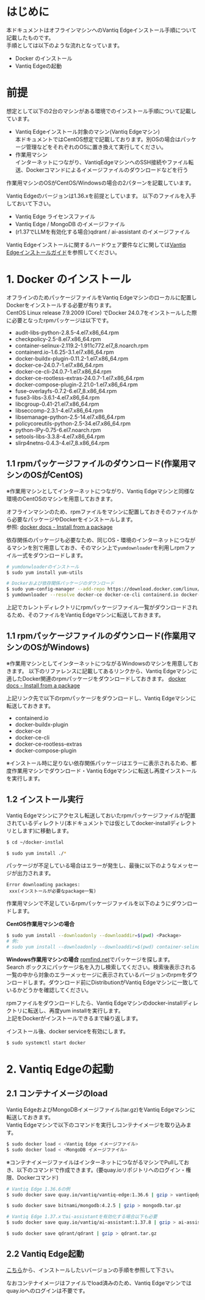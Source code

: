 # はじめに
本ドキュメントはオフラインマシンへのVantiq Edgeインストール手順について記載したものです。  
手順としては以下のような流れとなっています。  
- Docker のインストール
- Vantiq Edgeの起動  

# 前提 
想定として以下の2台のマシンがある環境でのインストール手順について記載しています。
- Vantiq Edgeインストール対象のマシン(Vantiq Edgeマシン)  
  本ドキュメントではCentOS想定で記載しております。別OSの場合はパッケージ管理などをそれぞれのOSに置き換えて実行してください。
- 作業用マシン  
  インターネットにつながり、VantiqEdgeマシンへのSSH接続やファイル転送、Dockerコマンドによるイメージファイルのダウンロードなどを行う

作業用マシンのOSがCentOS/Windowsの場合の2パターンを記載しています。  

Vantiq Edgeのバージョンは1.36.xを前提としています。
以下のファイルを入手しておいて下さい。
- Vantiq Edge ライセンスファイル
- Vantiq Edge / MongoDB のイメージファイル  
- (r1.37でLLMを有効化する場合)qdrant / ai-assistant のイメージファイル


Vantiq Edgeインストールに関するハードウェア要件などに関しては[Vantiq Edgeインストールガイド](https://community.vantiq.com/wp-content/uploads/2022/06/edge-install-ja-2.html)を参照してください。

# 1. Docker のインストール
オフラインのためパッケージファイルをVantiq Edgeマシンのローカルに配置しDockerをインストールする必要が有ります。  
CentOS Linux release 7.9.2009 (Core) でDocker 24.0.7をインストールした際に必要となったrpmパッケージは以下です。
- audit-libs-python-2.8.5-4.el7.x86_64.rpm
- checkpolicy-2.5-8.el7.x86_64.rpm
- container-selinux-2.119.2-1.911c772.el7_8.noarch.rpm
- containerd.io-1.6.25-3.1.el7.x86_64.rpm
- docker-buildx-plugin-0.11.2-1.el7.x86_64.rpm
- docker-ce-24.0.7-1.el7.x86_64.rpm
- docker-ce-cli-24.0.7-1.el7.x86_64.rpm
- docker-ce-rootless-extras-24.0.7-1.el7.x86_64.rpm
- docker-compose-plugin-2.21.0-1.el7.x86_64.rpm
- fuse-overlayfs-0.7.2-6.el7_8.x86_64.rpm
- fuse3-libs-3.6.1-4.el7.x86_64.rpm
- libcgroup-0.41-21.el7.x86_64.rpm
- libseccomp-2.3.1-4.el7.x86_64.rpm
- libsemanage-python-2.5-14.el7.x86_64.rpm
- policycoreutils-python-2.5-34.el7.x86_64.rpm
- python-IPy-0.75-6.el7.noarch.rpm
- setools-libs-3.3.8-4.el7.x86_64.rpm
- slirp4netns-0.4.3-4.el7_8.x86_64.rpm


## 1.1 rpmパッケージファイルのダウンロード(作業用マシンのOSがCentOS)  
※作業用マシンとしてインターネットにつながり、Vantiq Edgeマシンと同様な環境のCentOSのマシンを用意しておきます。  

オフラインマシンのため、rpmファイルをマシンに配置しておきそのファイルから必要なパッケージやDockerをインストールします。  
参照: [docker docs - Install from a package](https://docs.docker.com/engine/install/centos/#install-from-a-package)  

依存関係のパッケージも必要なため、同じOS・環境のインターネットにつながるマシンを別で用意しておき、そのマシン上で`yumdownloader`を利用しrpmファイル一式をダウンロードします。 

```sh
# yumdonwloaderのインストール
$ sudo yum install yum-utils

# Dockerおよび依存関係パッケージのダウンロード
$ sudo yum-config-manager --add-repo https://download.docker.com/linux/centos/docker-ce.repo
$ yumdownloader --resolve docker-ce docker-ce-cli containerd.io docker-buildx-plugin docker-compose-plugin

```

上記でカレントディレクトリにrpmパッケージファイル一覧がダウンロードされるため、そのファイルをVantiq Edgeマシンに転送しておきます。  

## 1.1 rpmパッケージファイルのダウンロード(作業用マシンのOSがWindows)  
※作業用マシンとしてインターネットにつながるWindowsのマシンを用意しておきます。 
以下のリファレンスに記載してあるリンクから、Vantiq Edgeマシンに適したDocker関連のrpmパッケージをダウンロードしておきます。
[docker docs - Install from a package](https://docs.docker.com/engine/install/centos/#install-from-a-package)  

上記リンク先で以下のrpmパッケージをダウンロードし、Vantiq Edgeマシンに転送しておきます。

- containerd.io
- docker-buildx-plugin
- docker-ce
- docker-ce-cli
- docker-ce-rootless-extras
- docker-compose-plugin

※インストール時に足りない依存関係パッケージはエラーに表示されるため、都度作業用マシンでダウンロード・Vantiq Edgeマシンに転送し再度インストールを実行します。



## 1.2 インストール実行
Vantiq Edgeマシンにアクセスし転送しておいたrpmパッケージファイルが配置されているディレクトリ(本ドキュメントでは仮としてdocker-installディレクトリとします)に移動します。  

```sh
$ cd ~/docker-instlal

$ sudo yum install ./* 

```

パッケージが不足している場合はエラーが発生し、最後に以下のようなメッセージが出力されます。
```log
Error downloading packages:
 xxx(インストールが必要なpackage一覧)
```

作業用マシンで不足しているrpmパッケージファイルを以下のようにダウンロードします。

**CentOS作業用マシンの場合**
```sh
$ sudo yum install --downloadonly --downloaddir=$(pwd) <Package>
# 例: 
# sudo yum install --downloadonly --downloaddir=$(pwd) container-selinux-2.119.2-1.911c772.el7_8.noarch

```

**Windows作業用マシンの場合**
[rpmfind.net](https://rpmfind.net/linux/RPM/)でパッケージを探します。  
Search ボックスにパッケージ名を入力し検索してください。検索後表示される一覧の中から対象のエラーメッセージに表示されているバージョンのrpmをダウンロードします。ダウンロード前にDistributionがVantiq Edgeマシンに一致しているかどうかを確認してください。  


rpmファイルをダウンロードしたら、Vantiq Edgeマシンのdocker-installディレクトリに転送し、再度yum installを実行します。  
上記をDockerがインストールできるまで繰り返します。 

インストール後、docker serviceを有効にします。  
```sh
$ sudo systemctl start docker
```

# 2. Vantiq Edgeの起動

## 2.1 コンテナイメージのload
Vantiq EdgeおよびMongoDBイメージファイル(tar.gz)をVantiq Edgeマシンに転送しておきます。  
Vantiq Edgeマシンで以下のコマンドを実行しコンテナイメージを取り込みます。 

```sh
$ sudo docker load < <Vantiq Edge イメージファイル> 
$ sudo docker load < <MongoDB イメージファイル> 
```

※コンテナイメージファイルはインターネットにつながるマシンでPullしておき、以下のコマンドで作成できます。(要quay.ioリポジトリへのログイン・権限、Dockerコマンド)  

```sh
# Vantiq Edge 1.36.6の例
$ sudo docker save quay.io/vantiq/vantiq-edge:1.36.6 | gzip > vantiqedge_1.36.6.tar.gz

$ sudo docker save bitnami/mongodb:4.2.5 | gzip > mongodb.tar.gz

# Vantiq Edge 1.37.xでai-assistantを有効化する場合以下も必要
$ sudo docker save quay.io/vantiq/ai-assistant:1.37.8 | gzip > ai-assistant_1.37.8.tar.gz

$ sudo docker save qdrant/qdrant | gzip > qdrant.tar.gz
```

## 2.2 Vantiq Edge起動
[こちら](../../readme.md#vantiq-edge-のインストール手順)から、インストールしたいバージョンの手順を参照して下さい。

なおコンテナイメージはファイルでload済みのため、Vantiq Edgeマシンではquay.ioへのログインは不要です。  


 